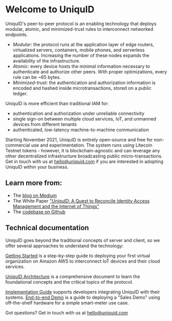 # Welcome to UniquID

UniquID's peer-to-peer protocol is an enabling technology that deploys modular, atomic, and minimized-trust rules to interconnect networked endpoints.
- _Modular_: the protocol runs at the application layer of edge routers, virtualized servers, containers, mobile phones, and serverless applications. Increasing the number of these nodes expands the availability of the infrastructure.
- _Atomic_: every device hosts the minimal information necessary to authenticate and authorize other peers. With proper optimizations, every rule can be ~65 bytes.
- _Minimized-trust_: the authentication and authorization information is encoded and hashed inside microtransactions, stored on a public ledger.

UniquID is more efficient than traditional IAM for:
- authentication and authorization under unreliable connectivity
- single sign-on between multiple cloud services, IoT, and unmanned devices from different tenants
- authenticated, low-latency machine-to-machine communication

Starting November 2021, UniquID is entirely open-source and free for non-commercial use and experimentation. The system runs using Litecoin Testnet tokens - however, it is blockchain-agnostic and can leverage any other decentralized infrastructure broadcasting public micro-transactions.
Get in touch with us at [hello@uniquid.com](mailto:hello@uniquid.com) if you are interested in adopting UniquID within your business.

## Learn more from:

- The [blog on Medium](https://medium.com/uniquid)
- The White Paper ["UniquID: A Quest to Reconcile Identity Access Management and the Internet of Things"](https://arxiv.org/abs/1905.04021)
- The [codebase on Github](https://github.com/uniquid)

## Technical documentation

UniquID goes beyond the traditional concepts of server and client, so we offer several approaches to understand the technology:

[Getting Started](https://github.com/uniquid/docs_getting_started) is a step-by-step guide to deploying your first virtual organization on Amazon AWS to interconnect IoT devices and their cloud services.

[UniquID Architecture](https://github.com/uniquid/docs_architecture) is a comprehensive document to learn the foundational concepts and the critical topics of the protocol.

[Implementation Guide](https://github.com/uniquid/docs_implementation_guide) supports developers integrating UniquID with their systems.
[End-to-end Demo](https://github.com/uniquid/docs_smartmeter_demo) is a guide to deploying a "Sales Demo" using off-the-shelf hardware for a simple smart-meter use case.

Got questions? Get in touch with us at [hello@uniquid.com](mailto:hello@uniquid.com)



